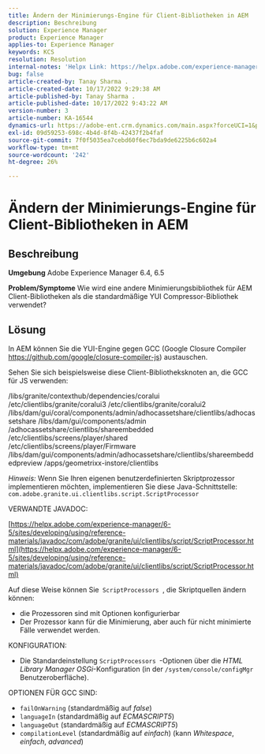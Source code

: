 ```yaml
---
title: Ändern der Minimierungs-Engine für Client-Bibliotheken in AEM
description: Beschreibung
solution: Experience Manager
product: Experience Manager
applies-to: Experience Manager
keywords: KCS
resolution: Resolution
internal-notes: 'Helpx Link: https://helpx.adobe.com/experience-manager/kb/how-to-change-the-minification-engine-for-client-libraries-in-AEM.html'
bug: false
article-created-by: Tanay Sharma .
article-created-date: 10/17/2022 9:29:38 AM
article-published-by: Tanay Sharma .
article-published-date: 10/17/2022 9:43:22 AM
version-number: 3
article-number: KA-16544
dynamics-url: https://adobe-ent.crm.dynamics.com/main.aspx?forceUCI=1&pagetype=entityrecord&etn=knowledgearticle&id=f9670338-fe4d-ed11-bba2-0022480868ff
exl-id: 09d59253-698c-4b4d-8f4b-42437f2b4faf
source-git-commit: 7f0f5035ea7cebd60f6ec7bda9de6225b6c602a4
workflow-type: tm+mt
source-wordcount: '242'
ht-degree: 26%

---
```


# Ändern der Minimierungs-Engine für Client-Bibliotheken in AEM

## Beschreibung

<b>Umgebung</b>
Adobe Experience Manager 6.4, 6.5


<b>Problem/Symptome</b>
Wie wird eine andere Minimierungsbibliothek für AEM Client-Bibliotheken als die standardmäßige YUI Compressor-Bibliothek verwendet?


## Lösung


In AEM können Sie die YUI-Engine gegen GCC (Google Closure Compiler https://github.com/google/closure-compiler-js) austauschen.

Sehen Sie sich beispielsweise diese Client-Bibliotheksknoten an, die GCC für JS verwenden:

/libs/granite/contexthub/dependencies/coralui /etc/clientlibs/granite/coralui3 /etc/clientlibs/granite/coralui2 /libs/dam/gui/coral/components/admin/adhocassetshare/clientlibs/adhocassetshare /libs/dam/gui/components/admin /adhocassetshare/clientlibs/shareembedded /etc/clientlibs/screens/player/shared /etc/clientlibs/screens/player/Firmware /libs/dam/gui/components/admin/adhocassetshare/clientlibs/shareembeddedpreview /apps/geometrixx-instore/clientlibs



*Hinweis:* Wenn Sie Ihren eigenen benutzerdefinierten Skriptprozessor implementieren möchten, implementieren Sie diese Java-Schnittstelle:
`com.adobe.granite.ui.clientlibs.script.ScriptProcessor`



VERWANDTE JAVADOC:

[https://helpx.adobe.com/experience-manager/6-5/sites/developing/using/reference-materials/javadoc/com/adobe/granite/ui/clientlibs/script/ScriptProcessor.html](https://helpx.adobe.com/experience-manager/6-5/sites/developing/using/reference-materials/javadoc/com/adobe/granite/ui/clientlibs/script/ScriptProcessor.html)

Auf diese Weise können Sie` ScriptProcessors `, die Skriptquellen ändern können:

- die Prozessoren sind mit Optionen konfigurierbar
- Der Prozessor kann für die Minimierung, aber auch für nicht minimierte Fälle verwendet werden.




KONFIGURATION:

- Die Standardeinstellung `ScriptProcessors `-Optionen über die *HTML Library Manager OSGi*-Konfiguration (in der `/system/console/configMgr` Benutzeroberfläche).




OPTIONEN FÜR GCC SIND:

- `failOnWarning` (standardmäßig auf *false*)
- `languageIn` (standardmäßig auf *ECMASCRIPT5*)
- `languageOut` (standardmäßig auf *ECMASCRIPT5*)
- `compilationLevel` (standardmäßig auf *einfach*) (kann *Whitespace*, *einfach*, *advanced*)
